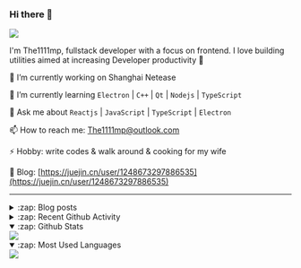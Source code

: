 ### Hi there 👋

![](https://komarev.com/ghpvc/?username=1111mp&color=green)

I'm The1111mp, fullstack developer with a focus on frontend. I love building utilities aimed at increasing Developer productivity 🙌

🔭 I’m currently working on Shanghai Netease

🌱 I’m currently learning `Electron` | `C++` | `Qt` | `Nodejs` | `TypeScript`

💬 Ask me about `Reactjs` | `JavaScript` | `TypeScript` | `Electron`

📫 How to reach me: <a href="mailto:The1111mp@outlook.com">The1111mp@outlook.com</a>

⚡ Hobby: write codes & walk around & cooking for my wife

📖 Blog: [https://juejin.cn/user/1248673297886535](https://juejin.cn/user/1248673297886535)

***

<details>
  <summary>:zap: Blog posts</summary>

  - [使用 nvm-desktop 轻松安装和管理多个 node 版本](https://juejin.cn/post/7267791228872179727)
  - [Electron 中集成 SQLite3 数据库的最佳实践](https://juejin.cn/post/7202807471881306172)
  - [从0开发IM，单聊群聊在线离线消息以及消息的已读未读功能](https://juejin.cn/post/7202583557751865401)
  - [Electron（网页）中实现接近微信消息发送体验的消息输入框及界面](https://juejin.cn/post/7252505446396575781)
  - [Qt中基于QWebEngineView和QWebChannel实现与web的交互](https://juejin.cn/post/7238423148555501629)
</details>

<details>
  <summary>:zap: Recent Github Activity</summary>

  <!--START_SECTION:activity-->
1. 🎉 Merged PR [#41](https://github.com/1111mp/electron_client/pull/41) in [1111mp/electron_client](https://github.com/1111mp/electron_client)
2. 🚀 Published release [v2.3.0](https://github.com/1111mp/nvmd-command/releases/tag/v2.3.0) in [1111mp/nvmd-command](https://github.com/1111mp/nvmd-command)
3. 🚀 Published release [v2.3.0](https://github.com/1111mp/nvm-desktop/releases/tag/v2.3.0) in [1111mp/nvm-desktop](https://github.com/1111mp/nvm-desktop)
4. 🎉 Merged PR [#10](https://github.com/1111mp/nvm-desktop/pull/10) in [1111mp/nvm-desktop](https://github.com/1111mp/nvm-desktop)
5. 🗣 Commented on [#10](https://github.com/1111mp/nvm-desktop/pull/10#issuecomment-1763224620) in [1111mp/nvm-desktop](https://github.com/1111mp/nvm-desktop)
6. 🔒 Closed issue [#8](https://github.com/1111mp/nvm-desktop/issues/8) in [1111mp/nvm-desktop](https://github.com/1111mp/nvm-desktop)
7. 🗣 Commented on [#8](https://github.com/1111mp/nvm-desktop/issues/8#issuecomment-1754853234) in [1111mp/nvm-desktop](https://github.com/1111mp/nvm-desktop)
8. 🎉 Merged PR [#40](https://github.com/1111mp/electron_client/pull/40) in [1111mp/electron_client](https://github.com/1111mp/electron_client)
9. 🎉 Merged PR [#39](https://github.com/1111mp/electron_client/pull/39) in [1111mp/electron_client](https://github.com/1111mp/electron_client)
10. 🎉 Merged PR [#9](https://github.com/1111mp/nvm-desktop/pull/9) in [1111mp/nvm-desktop](https://github.com/1111mp/nvm-desktop)
  <!--END_SECTION:activity-->
</details>

<details open>
  <summary>:zap: Github Stats</summary>

  <img align="center" src="https://github-readme-stats-sigma-five.vercel.app/api?username=1111mp&show_icons=true&hide_border=true&theme=gruvbox" />
</details>

<details open>
  <summary>:zap: Most Used Languages</summary>

  <img align="center" src="https://github-readme-stats-sigma-five.vercel.app/api/top-langs/?username=1111mp&layout=compact&show_icons=true&hide_border=true&theme=gruvbox" />
</details>


<!--
**1111mp/1111mp** is a ✨ _special_ ✨ repository because its `README.md` (this file) appears on your GitHub profile.

Here are some ideas to get you started:

- 🔭 I’m currently working on ...
- 🌱 I’m currently learning ...
- 👯 I’m looking to collaborate on ...
- 🤔 I’m looking for help with ...
- 💬 Ask me about ...
- 📫 How to reach me: ...
- 😄 Pronouns: ...
- ⚡ Fun fact: ...
-->
